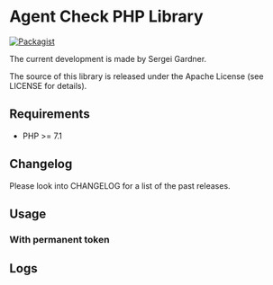 Agent Check PHP Library
===========================

[![Packagist](https://img.shields.io/packagist/v/sgardner/agentCheck.svg)](https://packagist.org/packages/sgardner/agentCheck)

The current development is made by Sergei Gardner.

The source of this library is released under the Apache License (see LICENSE for details).

## Requirements

* PHP >= 7.1

## Changelog

Please look into CHANGELOG for a list of the past releases.

## Usage

### With permanent token

## Logs
